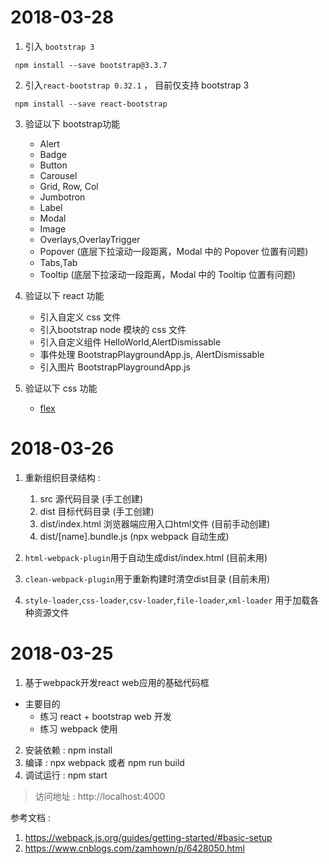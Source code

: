 # 2018-03-28
1. 引入 `bootstrap 3`

```
 npm install --save bootstrap@3.3.7
```

2. 引入`react-bootstrap 0.32.1` ， 目前仅支持 bootstrap 3
```
 npm install --save react-bootstrap
```

3. 验证以下 bootstrap功能

    - Alert
    - Badge
    - Button
    - Carousel
    - Grid, Row, Col
    - Jumbotron
    - Label
    - Modal
    - Image
    - Overlays,OverlayTrigger
    - Popover (底层下拉滚动一段距离，Modal 中的 Popover 位置有问题)
    - Tabs,Tab
    - Tooltip (底层下拉滚动一段距离，Modal 中的 Tooltip 位置有问题)

4. 验证以下 react 功能

    - 引入自定义 css 文件
    - 引入bootstrap node 模块的 css 文件
    - 引入自定义组件 HelloWorld,AlertDismissable
    - 事件处理 BootstrapPlaygroundApp.js, AlertDismissable
    - 引入图片 BootstrapPlaygroundApp.js

5. 验证以下 css 功能
    -  [flex](http://www.runoob.com/w3cnote/flex-grammar.html)


# 2018-03-26

1. 重新组织目录结构 :

    1. src 源代码目录 (手工创建)
    2. dist 目标代码目录 (手工创建)
    3. dist/index.html 浏览器端应用入口html文件 (目前手动创建)
    4. dist/[name].bundle.js (npx webpack 自动生成)

2. `html-webpack-plugin`用于自动生成dist/index.html (目前未用)
3. `clean-webpack-plugin`用于重新构建时清空dist目录 (目前未用)
4. `style-loader`,`css-loader`,`csv-loader`,`file-loader`,`xml-loader` 用于加载各种资源文件

# 2018-03-25
1. 基于webpack开发react web应用的基础代码框
 - 主要目的 
    - 练习 react + bootstrap web 开发
    - 练习 webpack 使用
2. 安装依赖 : npm install
3. 编译 : npx webpack 或者 npm run build
4. 调试运行 : npm start
>  访问地址 : http://localhost:4000

参考文档 :

1. https://webpack.js.org/guides/getting-started/#basic-setup
2. https://www.cnblogs.com/zamhown/p/6428050.html
